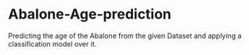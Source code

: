 # Abalone-Age-prediction
Predicting the age of the Abalone from the given Dataset and applying a classification model over it.
